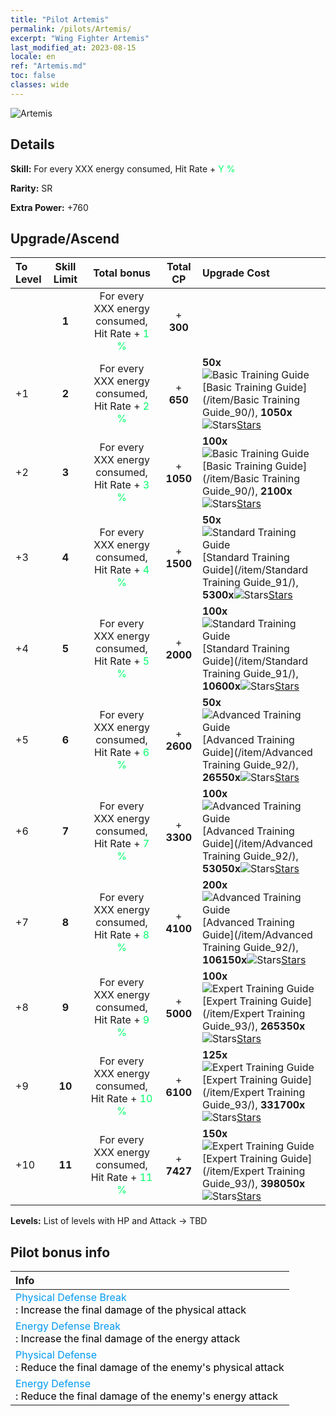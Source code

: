 ```yaml
---
title: "Pilot Artemis"
permalink: /pilots/Artemis/
excerpt: "Wing Fighter Artemis"
last_modified_at: 2023-08-15
locale: en
ref: "Artemis.md"
toc: false
classes: wide
---
```



 ![Artemis](/images/pilots/aviator_piece_5002.png)

## Details

 **Skill:** For every XXX energy consumed, Hit Rate + <span style="color: #03ff6b">Y %</span><br/><span style="color: #000000;"></span> 

 **Rarity:** SR 

 **Extra Power:** +760 



## Upgrade/Ascend

  |  To Level | Skill Limit |     Total bonus    | Total CP |   Upgrade Cost     |
  |:----|:-----:|:-------------------:|:-------:|:-----------------|
  |   | **1**  | For every XXX energy consumed, Hit Rate + <span style="color: #03ff6b">1 %</span><br/><span style="color: #000000;"></span>  | + **300**  |  |
  | +1  | **2**  | For every XXX energy consumed, Hit Rate + <span style="color: #03ff6b">2 %</span><br/><span style="color: #000000;"></span>  | + **650**  | **50x**![Basic Training Guide](/images/item/Basic_Training_Guide_p.png)[Basic Training Guide](/item/Basic Training Guide_90/), **1050x**![Stars](/images/item/Stars_p.png)[Stars](/item/Stars_2/) |
  | +2  | **3**  | For every XXX energy consumed, Hit Rate + <span style="color: #03ff6b">3 %</span><br/><span style="color: #000000;"></span>  | + **1050**  | **100x**![Basic Training Guide](/images/item/Basic_Training_Guide_p.png)[Basic Training Guide](/item/Basic Training Guide_90/), **2100x**![Stars](/images/item/Stars_p.png)[Stars](/item/Stars_2/) |
  | +3  | **4**  | For every XXX energy consumed, Hit Rate + <span style="color: #03ff6b">4 %</span><br/><span style="color: #000000;"></span>  | + **1500**  | **50x**![Standard Training Guide](/images/item/Standard_Training_Guide_p.png)[Standard Training Guide](/item/Standard Training Guide_91/), **5300x**![Stars](/images/item/Stars_p.png)[Stars](/item/Stars_2/) |
  | +4  | **5**  | For every XXX energy consumed, Hit Rate + <span style="color: #03ff6b">5 %</span><br/><span style="color: #000000;"></span>  | + **2000**  | **100x**![Standard Training Guide](/images/item/Standard_Training_Guide_p.png)[Standard Training Guide](/item/Standard Training Guide_91/), **10600x**![Stars](/images/item/Stars_p.png)[Stars](/item/Stars_2/) |
  | +5  | **6**  | For every XXX energy consumed, Hit Rate + <span style="color: #03ff6b">6 %</span><br/><span style="color: #000000;"></span>  | + **2600**  | **50x**![Advanced Training Guide](/images/item/Advanced_Training_Guide_p.png)[Advanced Training Guide](/item/Advanced Training Guide_92/), **26550x**![Stars](/images/item/Stars_p.png)[Stars](/item/Stars_2/) |
  | +6  | **7**  | For every XXX energy consumed, Hit Rate + <span style="color: #03ff6b">7 %</span><br/><span style="color: #000000;"></span>  | + **3300**  | **100x**![Advanced Training Guide](/images/item/Advanced_Training_Guide_p.png)[Advanced Training Guide](/item/Advanced Training Guide_92/), **53050x**![Stars](/images/item/Stars_p.png)[Stars](/item/Stars_2/) |
  | +7  | **8**  | For every XXX energy consumed, Hit Rate + <span style="color: #03ff6b">8 %</span><br/><span style="color: #000000;"></span>  | + **4100**  | **200x**![Advanced Training Guide](/images/item/Advanced_Training_Guide_p.png)[Advanced Training Guide](/item/Advanced Training Guide_92/), **106150x**![Stars](/images/item/Stars_p.png)[Stars](/item/Stars_2/) |
  | +8  | **9**  | For every XXX energy consumed, Hit Rate + <span style="color: #03ff6b">9 %</span><br/><span style="color: #000000;"></span>  | + **5000**  | **100x**![Expert Training Guide](/images/item/Expert_Training_Guide_p.png)[Expert Training Guide](/item/Expert Training Guide_93/), **265350x**![Stars](/images/item/Stars_p.png)[Stars](/item/Stars_2/) |
  | +9  | **10**  | For every XXX energy consumed, Hit Rate + <span style="color: #03ff6b">10 %</span><br/><span style="color: #000000;"></span>  | + **6100**  | **125x**![Expert Training Guide](/images/item/Expert_Training_Guide_p.png)[Expert Training Guide](/item/Expert Training Guide_93/), **331700x**![Stars](/images/item/Stars_p.png)[Stars](/item/Stars_2/) |
  | +10  | **11**  | For every XXX energy consumed, Hit Rate + <span style="color: #03ff6b">11 %</span><br/><span style="color: #000000;"></span>  | + **7427**  | **150x**![Expert Training Guide](/images/item/Expert_Training_Guide_p.png)[Expert Training Guide](/item/Expert Training Guide_93/), **398050x**![Stars](/images/item/Stars_p.png)[Stars](/item/Stars_2/) |



 **Levels:**  List of levels with HP and Attack -> TBD



## Pilot bonus info

  |  Info |
  |:------|
  | <span style="color: #0099f2">Physical Defense Break</span><br/><span style="color: #000000;">: Increase the final damage of the physical attack</span> |
  | <span style="color: #0099f2">Energy Defense Break</span><br/><span style="color: #000000;">: Increase the final damage of the energy attack</span> |
  | <span style="color: #0099f2">Physical Defense</span><br/><span style="color: #000000;">: Reduce the final damage of the enemy's physical attack</span> |
  | <span style="color: #0099f2">Energy Defense</span><br/><span style="color: #000000;">: Reduce the final damage of the enemy's energy attack</span> |


